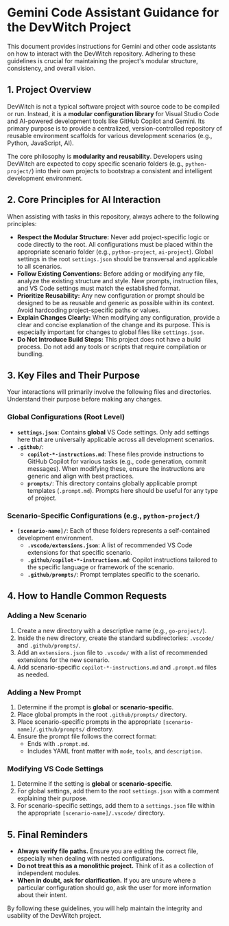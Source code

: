 # Gemini Code Assistant Guidance for the DevWitch Project

This document provides instructions for Gemini and other code assistants on how to interact with the DevWitch repository. Adhering to these guidelines is crucial for maintaining the project's modular structure, consistency, and overall vision.

## 1. Project Overview

DevWitch is not a typical software project with source code to be compiled or run. Instead, it is a **modular configuration library** for Visual Studio Code and AI-powered development tools like GitHub Copilot and Gemini. Its primary purpose is to provide a centralized, version-controlled repository of reusable environment scaffolds for various development scenarios (e.g., Python, JavaScript, AI).

The core philosophy is **modularity and reusability**. Developers using DevWitch are expected to copy specific scenario folders (e.g., `python-project/`) into their own projects to bootstrap a consistent and intelligent development environment.

## 2. Core Principles for AI Interaction

When assisting with tasks in this repository, always adhere to the following principles:

* **Respect the Modular Structure:** Never add project-specific logic or code directly to the root. All configurations must be placed within the appropriate scenario folder (e.g., `python-project`, `ai-project`). Global settings in the root `settings.json` should be transversal and applicable to all scenarios.
* **Follow Existing Conventions:** Before adding or modifying any file, analyze the existing structure and style. New prompts, instruction files, and VS Code settings must match the established format.
* **Prioritize Reusability:** Any new configuration or prompt should be designed to be as reusable and generic as possible within its context. Avoid hardcoding project-specific paths or values.
* **Explain Changes Clearly:** When modifying any configuration, provide a clear and concise explanation of the change and its purpose. This is especially important for changes to global files like `settings.json`.
* **Do Not Introduce Build Steps:** This project does not have a build process. Do not add any tools or scripts that require compilation or bundling.

## 3. Key Files and Their Purpose

Your interactions will primarily involve the following files and directories. Understand their purpose before making any changes.

### Global Configurations (Root Level)

* **`settings.json`**: Contains **global** VS Code settings. Only add settings here that are universally applicable across all development scenarios.
* **`.github/`**:
  * **`copilot-*-instructions.md`**: These files provide instructions to GitHub Copilot for various tasks (e.g., code generation, commit messages). When modifying these, ensure the instructions are generic and align with best practices.
  * **`prompts/`**: This directory contains globally applicable prompt templates (`.prompt.md`). Prompts here should be useful for any type of project.

### Scenario-Specific Configurations (e.g., `python-project/`)

* **`[scenario-name]/`**: Each of these folders represents a self-contained development environment.
  * **`.vscode/extensions.json`**: A list of recommended VS Code extensions for that specific scenario.
  * **`.github/copilot-*-instructions.md`**: Copilot instructions tailored to the specific language or framework of the scenario.
  * **`.github/prompts/`**: Prompt templates specific to the scenario.

## 4. How to Handle Common Requests

### Adding a New Scenario

1. Create a new directory with a descriptive name (e.g., `go-project/`).
2. Inside the new directory, create the standard subdirectories: `.vscode/` and `.github/prompts/`.
3. Add an `extensions.json` file to `.vscode/` with a list of recommended extensions for the new scenario.
4. Add scenario-specific `copilot-*-instructions.md` and `.prompt.md` files as needed.

### Adding a New Prompt

1. Determine if the prompt is **global** or **scenario-specific**.
2. Place global prompts in the root `.github/prompts/` directory.
3. Place scenario-specific prompts in the appropriate `[scenario-name]/.github/prompts/` directory.
4. Ensure the prompt file follows the correct format:
    * Ends with `.prompt.md`.
    * Includes YAML front matter with `mode`, `tools`, and `description`.

### Modifying VS Code Settings

1. Determine if the setting is **global** or **scenario-specific**.
2. For global settings, add them to the root `settings.json` with a comment explaining their purpose.
3. For scenario-specific settings, add them to a `settings.json` file within the appropriate `[scenario-name]/.vscode/` directory.

## 5. Final Reminders

* **Always verify file paths.** Ensure you are editing the correct file, especially when dealing with nested configurations.
* **Do not treat this as a monolithic project.** Think of it as a collection of independent modules.
* **When in doubt, ask for clarification.** If you are unsure where a particular configuration should go, ask the user for more information about their intent.

By following these guidelines, you will help maintain the integrity and usability of the DevWitch project.

